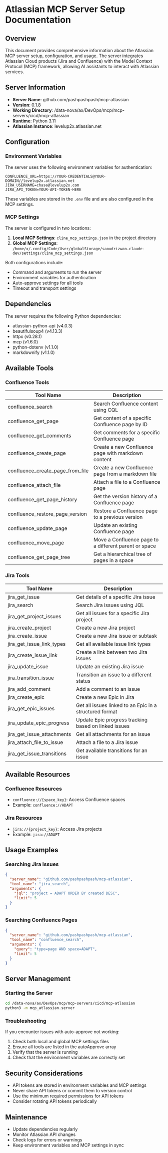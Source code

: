 # Atlassian MCP Server Setup Documentation

## Overview

This document provides comprehensive information about the Atlassian MCP server setup, configuration, and usage. The server integrates Atlassian Cloud products (Jira and Confluence) with the Model Context Protocol (MCP) framework, allowing AI assistants to interact with Atlassian services.

## Server Information

- **Server Name**: github.com/pashpashpash/mcp-atlassian
- **Version**: 0.1.8
- **Working Directory**: /data-nova/ax/DevOps/mcp/mcp-servers/cicd/mcp-atlassian
- **Runtime**: Python 3.11
- **Atlassian Instance**: levelup2x.atlassian.net

## Configuration

### Environment Variables

The server uses the following environment variables for authentication:

```
CONFLUENCE_URL=https://YOUR-CREDENTIALS@YOUR-DOMAIN//levelup2x.atlassian.net
JIRA_USERNAME=chase@levelup2x.com
JIRA_API_TOKEN=YOUR-API-TOKEN-HERE
```

These variables are stored in the `.env` file and are also configured in the MCP settings.

### MCP Settings

The server is configured in two locations:

1. **Local MCP Settings**: `cline_mcp_settings.json` in the project directory
2. **Global MCP Settings**: `/home/x/.config/Code/User/globalStorage/saoudrizwan.claude-dev/settings/cline_mcp_settings.json`

Both configurations include:
- Command and arguments to run the server
- Environment variables for authentication
- Auto-approve settings for all tools
- Timeout and transport settings

## Dependencies

The server requires the following Python dependencies:

- atlassian-python-api (v4.0.3)
- beautifulsoup4 (v4.13.3)
- httpx (v0.28.1)
- mcp (v1.6.0)
- python-dotenv (v1.1.0)
- markdownify (v1.1.0)

## Available Tools

### Confluence Tools

| Tool Name | Description |
|-----------|-------------|
| confluence_search | Search Confluence content using CQL |
| confluence_get_page | Get content of a specific Confluence page by ID |
| confluence_get_comments | Get comments for a specific Confluence page |
| confluence_create_page | Create a new Confluence page with markdown content |
| confluence_create_page_from_file | Create a new Confluence page from a markdown file |
| confluence_attach_file | Attach a file to a Confluence page |
| confluence_get_page_history | Get the version history of a Confluence page |
| confluence_restore_page_version | Restore a Confluence page to a previous version |
| confluence_update_page | Update an existing Confluence page |
| confluence_move_page | Move a Confluence page to a different parent or space |
| confluence_get_page_tree | Get a hierarchical tree of pages in a space |

### Jira Tools

| Tool Name | Description |
|-----------|-------------|
| jira_get_issue | Get details of a specific Jira issue |
| jira_search | Search Jira issues using JQL |
| jira_get_project_issues | Get all issues for a specific Jira project |
| jira_create_project | Create a new Jira project |
| jira_create_issue | Create a new Jira issue or subtask |
| jira_get_issue_link_types | Get all available issue link types |
| jira_create_issue_link | Create a link between two Jira issues |
| jira_update_issue | Update an existing Jira issue |
| jira_transition_issue | Transition an issue to a different status |
| jira_add_comment | Add a comment to an issue |
| jira_create_epic | Create a new Epic in Jira |
| jira_get_epic_issues | Get all issues linked to an Epic in a structured format |
| jira_update_epic_progress | Update Epic progress tracking based on linked issues |
| jira_get_issue_attachments | Get all attachments for an issue |
| jira_attach_file_to_issue | Attach a file to a Jira issue |
| jira_get_issue_transitions | Get available transitions for an issue |

## Available Resources

### Confluence Resources

- `confluence://{space_key}`: Access Confluence spaces
- Example: `confluence://ADAPT`

### Jira Resources

- `jira://{project_key}`: Access Jira projects
- Example: `jira://ADAPT`

## Usage Examples

### Searching Jira Issues

```json
{
  "server_name": "github.com/pashpashpash/mcp-atlassian",
  "tool_name": "jira_search",
  "arguments": {
    "jql": "project = ADAPT ORDER BY created DESC",
    "limit": 5
  }
}
```

### Searching Confluence Pages

```json
{
  "server_name": "github.com/pashpashpash/mcp-atlassian",
  "tool_name": "confluence_search",
  "arguments": {
    "query": "type=page AND space=ADAPT",
    "limit": 5
  }
}
```

## Server Management

### Starting the Server

```bash
cd /data-nova/ax/DevOps/mcp/mcp-servers/cicd/mcp-atlassian
python3 -m mcp_atlassian.server
```

### Troubleshooting

If you encounter issues with auto-approve not working:

1. Check both local and global MCP settings files
2. Ensure all tools are listed in the autoApprove array
3. Verify that the server is running
4. Check that the environment variables are correctly set

## Security Considerations

- API tokens are stored in environment variables and MCP settings
- Never share API tokens or commit them to version control
- Use the minimum required permissions for API tokens
- Consider rotating API tokens periodically

## Maintenance

- Update dependencies regularly
- Monitor Atlassian API changes
- Check logs for errors or warnings
- Keep environment variables and MCP settings in sync
